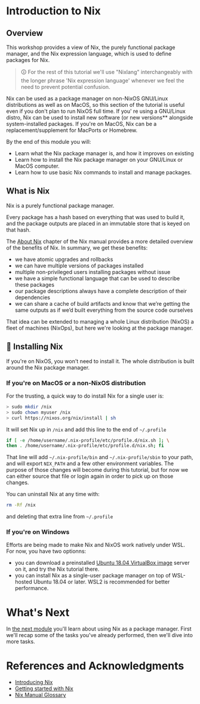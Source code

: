 # Introduction to Nix

##    Overview

This workshop provides a view of Nix, the purely functional package manager, and
the Nix expression language, which is used to define packages for Nix.

> 🛈 For the rest of this tutorial we'll use "Nixlang" interchangeably with the
> longer phrase 'Nix expression language' whenever we feel the need to prevent
> potential confusion.

Nix can be used as a package manager on non-NixOS GNU/Linux distributions as
well as on MacOS, so this section of the tutorial is useful even if you don't
plan to run NixOS full time. If you' re using a GNU/Linux distro, Nix can be
used to install new software (or new versions** alongside system-installed
packages. If you're on MacOS, Nix can be a replacement/supplement for MacPorts
or Homebrew.

By the end of this module you will:

* Learn what the Nix package manager is, and how it improves on existing
* Learn how to install the Nix package manager on your GNU/Linux or MacOS
  computer.
* Learn how to use basic Nix commands to install and manage packages.


## What is Nix

Nix is a purely functional package manager.

Every package has a hash based on everything that was used to build it, and the
package outputs are placed in an immutable store that is keyed on that hash.

The [About Nix] chapter of the Nix manual provides a more detailed overview of the
benefits of Nix. In summary, we get these benefits:

* we have atomic upgrades and rollbacks
* we can have multiple versions of packages installed
* multiple non-privileged users installing packages without issue
* we have a simple functional language that can be used to describe these
  packages
* our package descriptions always have a complete description of their
  dependencies
* we can share a cache of build artifacts and know that we’re getting the same
  outputs as if we’d built everything from the source code ourselves

That idea can be extended to managing a whole Linux distribution (NixOS) a fleet
of machines (NixOps), but here we're looking at the package manager.

## 🎯 Installing Nix

If you're on NixOS, you won't need to install it. The whole distribution is
built around the Nix package manager.

### If you're on MacOS or a non-NixOS distribution

For the trusting, a quick way to do install Nix for a single user is:

```bash
> sudo mkdir /nix
> sudo chown myuser /nix
> curl https://nixos.org/nix/install | sh
```

It will set Nix up in `/nix` and add this line to the end of `~/.profile `

```bash
if [ -e /home/username/.nix-profile/etc/profile.d/nix.sh ]; \
then . /home/username/.nix-profile/etc/profile.d/nix.sh; fi
```

That line will add `~/.nix-profile/bin` and `~/.nix-profile/sbin` to your path,
and will export `NIX_PATH` and a few other environment variables. The purpose of
those changes will become during this tutorial, but for now we can either source
that file or login again in order to pick up on those changes.

You can uninstall Nix at any time with:

```bash
rm -Rf /nix
```

and deleting that extra line from `~/.profile`

### If you're on Windows

Efforts are being made to make Nix and NixOS work natively under WSL. For now,
you have two optionns:

- you can download a preinstalled [Ubuntu 18.04 VirtualBox image] server on it,
and try the Nix tutorial there.
- you can install Nix as a single-user package manager on top of WSL-hosted
  Ubuntu 18.04 or later. WSL2 is recommended for better performance.

# What's Next

In [the next module] you'll learn about using Nix as a package manager. First
we'll recap some of the tasks you've already performed, then we'll dive into
more tasks.

# References and Acknowledgments
- [Introducing Nix]
- [Getting started with Nix]
- [Nix Manual Glossary]

<!-- in-line links -->
[About Nix]: http://nixos.org/nix/manual/#ch-about-nix
[Introducing Nix]: http://qfpl.io/posts/nix/introducing-nix/
[Getting started with Nix]: http://qfpl.io/posts/nix/getting-started-with-nix/
[Nix Manual Glossary]: https://nixos.org/nix/manual/#part-glossary
[Ubuntu 18.04 VirtualBox image]: https://sourceforge.net/projects/osboxes/files/v/vb/59-U-u-svr/18.04/18.04.3/S18.04.3VB-64bit.7z/download

[the next module]: ../01-using-nix/README.md